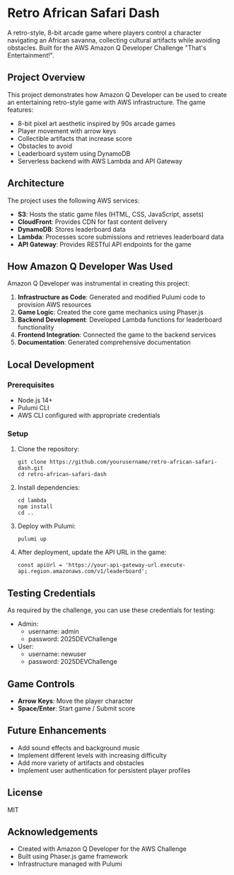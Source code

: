 # Retro African Safari Dash

A retro-style, 8-bit arcade game where players control a character navigating an African savanna, collecting cultural artifacts while avoiding obstacles. Built for the AWS Amazon Q Developer Challenge "That's Entertainment!".

## Project Overview

This project demonstrates how Amazon Q Developer can be used to create an entertaining retro-style game with AWS infrastructure. The game features:

- 8-bit pixel art aesthetic inspired by 90s arcade games
- Player movement with arrow keys
- Collectible artifacts that increase score
- Obstacles to avoid
- Leaderboard system using DynamoDB
- Serverless backend with AWS Lambda and API Gateway

## Architecture

The project uses the following AWS services:

- **S3**: Hosts the static game files (HTML, CSS, JavaScript, assets)
- **CloudFront**: Provides CDN for fast content delivery
- **DynamoDB**: Stores leaderboard data
- **Lambda**: Processes score submissions and retrieves leaderboard data
- **API Gateway**: Provides RESTful API endpoints for the game

## How Amazon Q Developer Was Used

Amazon Q Developer was instrumental in creating this project:

1. **Infrastructure as Code**: Generated and modified Pulumi code to provision AWS resources
2. **Game Logic**: Created the core game mechanics using Phaser.js
3. **Backend Development**: Developed Lambda functions for leaderboard functionality
4. **Frontend Integration**: Connected the game to the backend services
5. **Documentation**: Generated comprehensive documentation

## Local Development

### Prerequisites

- Node.js 14+
- Pulumi CLI
- AWS CLI configured with appropriate credentials

### Setup

1. Clone the repository:
   ```
   git clone https://github.com/yourusername/retro-african-safari-dash.git
   cd retro-african-safari-dash
   ```

2. Install dependencies:
   ```
   cd lambda
   npm install
   cd ..
   ```

3. Deploy with Pulumi:
   ```
   pulumi up
   ```

4. After deployment, update the API URL in the game:
   ```
   const apiUrl = 'https://your-api-gateway-url.execute-api.region.amazonaws.com/v1/leaderboard';
   ```

## Testing Credentials

As required by the challenge, you can use these credentials for testing:

- Admin:
  - username: admin
  - password: 2025DEVChallenge
- User:
  - username: newuser
  - password: 2025DEVChallenge

## Game Controls

- **Arrow Keys**: Move the player character
- **Space/Enter**: Start game / Submit score

## Future Enhancements

- Add sound effects and background music
- Implement different levels with increasing difficulty
- Add more variety of artifacts and obstacles
- Implement user authentication for persistent player profiles

## License

MIT

## Acknowledgements

- Created with Amazon Q Developer for the AWS Challenge
- Built using Phaser.js game framework
- Infrastructure managed with Pulumi
